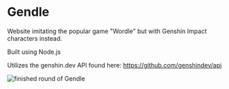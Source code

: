 # Gendle
Website imitating the popular game "Wordle" but with Genshin Impact characters instead.

Built using Node.js

Utilizes the genshin.dev API found here: https://github.com/genshindev/api

![finished round of Gendle](https://imgur.com/9npIhtr)
